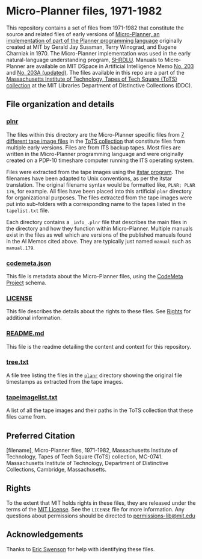 # Micro-Planner files, 1971-1982 
This repository contains a set of files from 1971-1982 that constitute the source and related files of early versions of [Micro-Planner, an implementation of part of the Planner programming language](https://en.wikipedia.org/wiki/Planner_(programming_language)#Micro-planner_implementation) originally created at MIT by Gerald Jay Sussman, Terry Winograd, and Eugene Charniak in 1970. The Micro-Planner implementation was used in the early natural-language understanding program, [SHRDLU](https://en.wikipedia.org/wiki/SHRDLU). Manuals to Micro-Planner are available on MIT DSpace in Artificial Intelligence Memo [No. 203](http://hdl.handle.net/1721.1/5833) and [No. 203A (updated)](http://hdl.handle.net/1721.1/6184). The files available in this repo are a part of the [Massachusetts Institute of Technology, Tapes of Tech Square (ToTS) collection](https://archivesspace.mit.edu/repositories/2/resources/1265) at the MIT Libraries Department of Distinctive Collections (DDC).
## File organization and details
### [plnr](../main/planr)
The files within this directory are the Micro-Planner specific files from [7 different tape image files](../main/tapeimagelist.txt) in the [ToTS collection](https://archivesspace.mit.edu/repositories/2/resources/1265) that constitute files from multiple early versions. Files are from ITS backup tapes. Most files are written in the Micro-Planner programming language and were originally created on a PDP-10 timeshare computer running the ITS operating system.  

Files were extracted from the tape images using the [itstar program](https://github.com/PDP-10/itstar). The filenames have been adapted to Unix conventions, as per the itstar translation. The original filename syntax would be formatted like, `PLNR; PLNR 176`, for example. All files have been placed into this artificial `plnr` directory for organizational purposes. The files extracted from the tape images were put into sub-folders with a corresponding name to the tapes listed in the `tapelist.txt` file.

Each directory contains a `_info_.plnr` file that describes the main files in the directory and how they function within Micro-Planner. Multiple manuals exist in the files as well which are versions of the published manuals found in the AI Memos cited above. They are typically just named `manual` such as `manual.179`.
### [codemeta.json](../main/codemeta.json)
This file is metadata about the Micro-Planner files, using the [CodeMeta Project](https://codemeta.github.io/) schema.
### [LICENSE](../main/LICENSE)
This file describes the details about the rights to these files. See [Rights](#rights) for additional information.
### [README.md](../main/README.md)
This file is the readme detailing the content and context for this repository.
### [tree.txt](../main/tree.txt)
A file tree listing the files in the [`planr`](../main/planr) directory showing the original file timestamps as extracted from the tape images.
### [tapeimagelist.txt](../main/tapeimagelist.txt)
A list of all the tape images and their paths in the ToTS collection that these files came from.

## Preferred Citation
[filename], Micro-Planner files, 1971-1982, Massachusetts Institute of Technology, Tapes of Tech Square (ToTS) collection, MC-0741. Massachusetts Institute of Technology, Department of Distinctive Collections, Cambridge, Massachusetts.
## Rights
To the extent that MIT holds rights in these files, they are released under the terms of the [MIT License](https://opensource.org/licenses/MIT). See the `LICENSE` file for more information. Any questions about permissions should be directed to [permissions-lib@mit.edu](mailto:permissions-lib@mit.edu)
## Acknowledgements
Thanks to [Eric Swenson](https://github.com/eswenson1) for help with identifying these files.